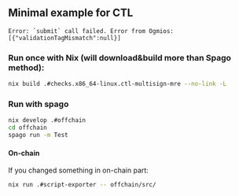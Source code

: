 ## Minimal example for CTL

```
Error: `submit` call failed. Error from Ogmios: [{"validationTagMismatch":null}]
```

### Run once with Nix (will download&build more than Spago method):

```sh
nix build .#checks.x86_64-linux.ctl-multisign-mre --no-link -L
```

### Run with spago

```sh
nix develop .#offchain
cd offchain
spago run -m Test
```

#### On-chain

If you changed something in on-chain part:

```sh
nix run .#script-exporter -- offchain/src/
```

